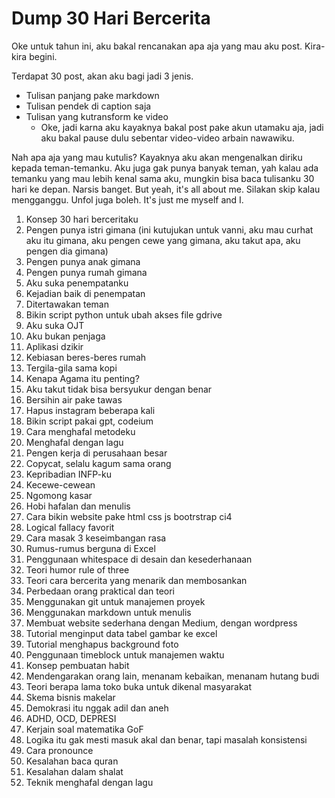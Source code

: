 # Dump 30 Hari Bercerita

Oke untuk tahun ini, aku bakal rencanakan apa aja yang mau aku post. Kira-kira begini.

Terdapat 30 post, akan aku bagi jadi 3 jenis.

- Tulisan panjang pake markdown
- Tulisan pendek di caption saja
- Tulisan yang kutransform ke video
  - Oke, jadi karna aku kayaknya bakal post pake akun utamaku aja, jadi aku bakal pause dulu sebentar video-video arbain nawawiku.

Nah apa aja yang mau kutulis? Kayaknya aku akan mengenalkan diriku kepada teman-temanku. Aku juga gak punya banyak teman, yah kalau ada temanku yang mau lebih kenal sama aku, mungkin bisa baca tulisanku 30 hari ke depan. Narsis banget. But yeah, it's all about me. Silakan skip kalau mengganggu. Unfol juga boleh. It's just me myself and I.

1. Konsep 30 hari berceritaku
2. Pengen punya istri gimana (ini kutujukan untuk vanni, aku mau curhat aku itu gimana, aku pengen cewe yang gimana, aku takut apa, aku pengen dia gimana)
3. Pengen punya anak gimana
4. Pengen punya rumah gimana
5. Aku suka penempatanku
6. Kejadian baik di penempatan
7. Ditertawakan teman
8. Bikin script python untuk ubah akses file gdrive
9. Aku suka OJT
10. Aku bukan penjaga
11. Aplikasi dzikir
12. Kebiasan beres-beres rumah
13. Tergila-gila sama kopi
14. Kenapa Agama itu penting?
15. Aku takut tidak bisa bersyukur dengan benar
16. Bersihin air pake tawas
17. Hapus instagram beberapa kali
18. Bikin script pakai gpt, codeium
19. Cara menghafal metodeku
20. Menghafal dengan lagu
21. Pengen kerja di perusahaan besar
22. Copycat, selalu kagum sama orang
23. Kepribadian INFP-ku
24. Kecewe-cewean
25. Ngomong kasar
26. Hobi hafalan dan menulis
27. Cara bikin website pake html css js bootrstrap ci4
28. Logical fallacy favorit
29. Cara masak 3 keseimbangan rasa
30. Rumus-rumus berguna di Excel
31. Penggunaan whitespace di desain dan kesederhanaan
32. Teori humor rule of three
33. Teori cara bercerita yang menarik dan membosankan
34. Perbedaan orang praktical dan teori
35. Menggunakan git untuk manajemen proyek
36. Menggunakan markdown untuk menulis
37. Membuat website sederhana dengan Medium, dengan wordpress
38. Tutorial menginput data tabel gambar ke excel
39. Tutorial menghapus background foto
40. Penggunaan timeblock untuk manajemen waktu
41. Konsep pembuatan habit
42. Mendengarakan orang lain, menanam kebaikan, menanam hutang budi
43. Teori berapa lama toko buka untuk dikenal masyarakat
44. Skema bisnis makelar
45. Demokrasi itu nggak adil dan aneh
46. ADHD, OCD, DEPRESI
47. Kerjain soal matematika GoF
48. Logika itu gak mesti masuk akal dan benar, tapi masalah konsistensi
49. Cara pronounce
50. Kesalahan baca quran
51. Kesalahan dalam shalat
52. Teknik menghafal dengan lagu
